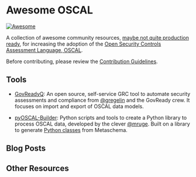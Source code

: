 # Awesome OSCAL
[![Awesome](https://cdn.rawgit.com/sindresorhus/awesome/d7305f38d29fed78fa85652e3a63e154dd8e8829/media/badge.svg)](https://github.com/sindresorhus/awesome)

A collection of awesome community resources, [maybe not quite production ready](https://gitter.im/usnistgov-OSCAL/Lobby?at=6075cc8f2e5574669b34555d), for increasing the adoption of the [Open Security Controls Assessment Language, OSCAL](https://pages.nist.gov/OSCAL).

Before contributing, please review the [Contribution Guidelines](https://github.com/oscal-club/awesome-oscal/blob/master/CONTRIBUTING.md).

## Tools

- [GovReadyQ](github.com/GovReady/govready/): An open source, self-service GRC tool to automate security assessments and compliance from [@gregelin](https://github.com/gregelin) and the GovReady crew. It focuses on import and export of OSCAL data models.

- [pyOSCAL-Builder](https://gitlab.com/shrgroup/oss/python/pyoscal-builder): Python scripts and tools to create a Python library to process OSCAL data, developed by the clever [@mruge](https://github.com/mruge). Built on a library to generate [Python classes](https://gitlab.com/shrgroup/oss/python/pyoscal) from Metaschema.

## Blog Posts

## Other Resources
